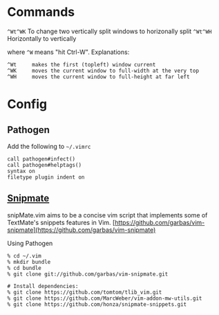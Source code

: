 # Commands

`^Wt^WK` To change two vertically split windows to horizonally split
`^Wt^WH` Horizontally to vertically

where `^W` means "hit Ctrl-W". Explanations:

    ^Wt     makes the first (topleft) window current
    ^WK     moves the current window to full-width at the very top
    ^WH     moves the current window to full-height at far left


# Config

## Pathogen

Add the following to `~/.vimrc`

    call pathogen#infect()
    call pathogen#helptags()
    syntax on
    filetype plugin indent on

## [Snipmate](https://github.com/garbas/vim-snipmate)

snipMate.vim aims to be a concise vim script that implements some of TextMate's snippets features in Vim.
[https://github.com/garbas/vim-snipmate](https://github.com/garbas/vim-snipmate)

Using Pathogen

    % cd ~/.vim
    % mkdir bundle
    % cd bundle
    % git clone git://github.com/garbas/vim-snipmate.git

    # Install dependencies:
    % git clone https://github.com/tomtom/tlib_vim.git
    % git clone https://github.com/MarcWeber/vim-addon-mw-utils.git
    % git clone https://github.com/honza/snipmate-snippets.git

